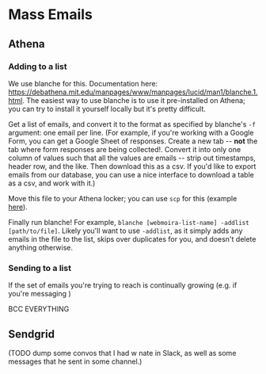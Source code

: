 # Mass Emails

## Athena

### Adding to a list

We use blanche for this. Documentation here: https://debathena.mit.edu/manpages/www/manpages/lucid/man1/blanche.1.html. The easiest way to use blanche is to use it pre-installed on Athena; you can try to install it yourself locally but it's pretty difficult.

Get a list of emails, and convert it to the format as specified by blanche's `-f` argument: one email per line. (For example, if you're working with a Google Form, you can get a Google Sheet of responses. Create a new tab -- **not** the tab where form responses are being collected!. Convert it into only one column of values such that all the values are emails -- strip out timestamps, header row, and the like. Then download this as a csv. If you'd like to export emails from our database, you can use a nice interface to download a table as a csv, and work with it.)

Move this file to your Athena locker; you can use `scp` for this (example [here](https://unix.stackexchange.com/questions/106480/how-to-copy-files-from-one-machine-to-another-using-ssh)).

Finally run blanche! For example, `blanche [webmoira-list-name] -addlist [path/to/file]`. Likely you'll want to use `-addlist`, as it simply adds any emails in the file to the list, skips over duplicates for you, and doesn't delete anything otherwise.

### Sending to a list

If the set of emails you're trying to reach is continually growing (e.g. if you're messaging )

BCC EVERYTHING

## Sendgrid

(TODO dump some convos that I had w nate in Slack, as well as some messages that he sent in some channel.)
